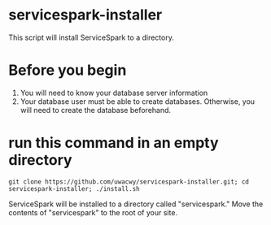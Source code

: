 # servicespark-installer


This script will install ServiceSpark to a directory.

# Before you begin
1. You will need to know your database server information
2. Your database user must be able to create databases. Otherwise, you will need to create the database beforehand.

# run this command in an empty directory
`git clone https://github.com/uwacwy/servicespark-installer.git; cd servicespark-installer; ./install.sh `

ServiceSpark will be installed to a directory called "servicespark."  Move the contents of "servicespark" to the root of your site.
